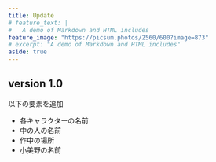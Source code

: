 ```yaml
---
title: Update
# feature_text: |
#   A demo of Markdown and HTML includes
feature_image: "https://picsum.photos/2560/600?image=873"
# excerpt: "A demo of Markdown and HTML includes"
aside: true
---
```

<!-- ---
title: Update
layout: update
excerpt: "Update index"
aside: true
--- -->


## version 1.0

以下の要素を追加
  - 各キャラクターの名前
  - 中の人の名前
  - 作中の場所
  - 小美野の名前


<!-- It appears that you've lost your network connection and this document doesn't exist on your device.

Try either returning to the previous page, using the navigation to find your way back, or restore your network connection.
 -->
